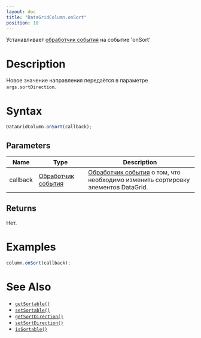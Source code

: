 ```yaml
---
layout: doc
title: "DataGridColumn.onSort"
position: 18
---
```


Устанавливает [обработчик события](../../../../Core/Script/) на событие 'onSort'

# Description

Новое значение направления передаётся в параметре `args.sortDirection`.

# Syntax

```js
DataGridColumn.onSort(callback);
```

## Parameters

Name|Type|Description
----|----|-----------
callback|[Обработчик события](../../../../Core/Script/)|[Обработчик события](../../../../Core/Script/) о том, что необходимо изменить сортировку элементов DataGrid.

## Returns

Нет.

# Examples

```js
column.onSort(callback);
```

# See Also

* [`getSortable()`](../DataGridColumn.getSortable/)
* [`setSortable()`](../DataGridColumn.setSortable/)
* [`getSortDirection()`](../DataGridColumn.getSortDirection/)
* [`setSortDirection()`](../DataGridColumn.setSortDirection/)
* [`isSortable()`](../DataGridColumn.isSortable/)

